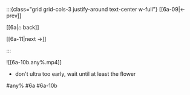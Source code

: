 :::{class="grid grid-cols-3 justify-around text-center w-full"}
[[6a-09|← prev]]

[[6a|⌂ back]]

[[6a-11|next →]]

:::

![[6a-10b.any%.mp4]]

* don't ultra too early, wait until at least the flower

#any% #6a #6a-10b
